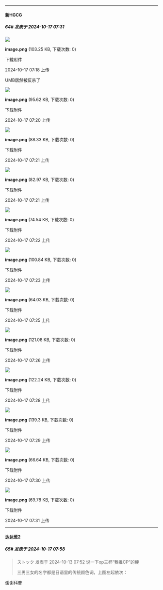 ﻿
*****

####  新HGCG  
##### 64#       发表于 2024-10-17 07:31

<img src="https://img.saraba1st.com/forum/202410/17/071842d0znss0b8gfrb0fn.png" referrerpolicy="no-referrer">

<strong>image.png</strong> (103.25 KB, 下载次数: 0)

下载附件

2024-10-17 07:18 上传

UMB居然被反杀了

<img src="https://img.saraba1st.com/forum/202410/17/072023a5ecfxdbdwdd15pq.png" referrerpolicy="no-referrer">

<strong>image.png</strong> (95.62 KB, 下载次数: 0)

下载附件

2024-10-17 07:20 上传

<img src="https://img.saraba1st.com/forum/202410/17/072109n4m89yo6uy778ffw.png" referrerpolicy="no-referrer">

<strong>image.png</strong> (88.33 KB, 下载次数: 0)

下载附件

2024-10-17 07:21 上传

<img src="https://img.saraba1st.com/forum/202410/17/072142nebk11p7fjfboof1.png" referrerpolicy="no-referrer">

<strong>image.png</strong> (82.97 KB, 下载次数: 0)

下载附件

2024-10-17 07:21 上传

<img src="https://img.saraba1st.com/forum/202410/17/072204dllic2euazlqld6i.png" referrerpolicy="no-referrer">

<strong>image.png</strong> (74.54 KB, 下载次数: 0)

下载附件

2024-10-17 07:22 上传

<img src="https://img.saraba1st.com/forum/202410/17/072335oeh00ukm5hx55k00.png" referrerpolicy="no-referrer">

<strong>image.png</strong> (100.84 KB, 下载次数: 0)

下载附件

2024-10-17 07:23 上传

<img src="https://img.saraba1st.com/forum/202410/17/072511oc1ddx3whf65aas5.png" referrerpolicy="no-referrer">

<strong>image.png</strong> (64.03 KB, 下载次数: 0)

下载附件

2024-10-17 07:25 上传

<img src="https://img.saraba1st.com/forum/202410/17/072655sliou1iiq0thqgmj.png" referrerpolicy="no-referrer">

<strong>image.png</strong> (121.08 KB, 下载次数: 0)

下载附件

2024-10-17 07:26 上传

<img src="https://img.saraba1st.com/forum/202410/17/072820h9fd9o7f949aqzzf.png" referrerpolicy="no-referrer">

<strong>image.png</strong> (122.24 KB, 下载次数: 0)

下载附件

2024-10-17 07:28 上传

<img src="https://img.saraba1st.com/forum/202410/17/072904shoi4jnez9zloo1e.png" referrerpolicy="no-referrer">

<strong>image.png</strong> (139.3 KB, 下载次数: 0)

下载附件

2024-10-17 07:29 上传

<img src="https://img.saraba1st.com/forum/202410/17/073058aefzmi4ftgcyid6u.png" referrerpolicy="no-referrer">

<strong>image.png</strong> (66.64 KB, 下载次数: 0)

下载附件

2024-10-17 07:30 上传

<img src="https://img.saraba1st.com/forum/202410/17/073131wsxylqdxoywss5as.png" referrerpolicy="no-referrer">

<strong>image.png</strong> (69.78 KB, 下载次数: 0)

下载附件

2024-10-17 07:31 上传


*****

####  达达葱2  
##### 65#       发表于 2024-10-17 07:58

<blockquote>ストック 发表于 2024-10-13 07:52
说一下op三杯“我推CP”的梗

三男三女的名字都是日语里的传统颜色词，上图左起依次：</blockquote>
谢谢科普

